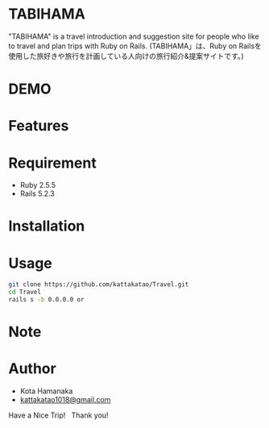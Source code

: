 # TABIHAMA
 
"TABIHAMA" is a travel introduction and suggestion site for people who like to travel and plan trips with Ruby on Rails.
(TABIHAMA」は、Ruby on Railsを使用した旅好きや旅行を計画している人向けの旅行紹介&提案サイトです。)

# DEMO

 
# Features
 

 
# Requirement
 
* Ruby 2.5.5
* Rails 5.2.3

# Installation
 
 
# Usage
 
```bash
git clone https://github.com/kattakatao/Travel.git
cd Travel
rails s -b 0.0.0.0 or 
```
 
# Note
 
# Author
 
* Kota Hamanaka
* kattakatao1018@gmail.com
 
Have a Nice Trip!
 
Thank you!

